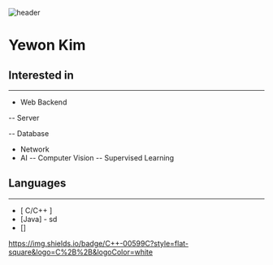 ![header](https://capsule-render.vercel.app/api?type=rounded&color=gradient&text=%20@yewon918%20&height=300&fontSize=100)
# Yewon Kim

## Interested in
----
- Web Backend

 -- Server

 -- Database
- Network
- AI
-- Computer Vision
-- Supervised Learning

## Languages
---
- [ C/C++ ]
- [Java] - sd
- []

https://img.shields.io/badge/C++-00599C?style=flat-square&logo=C%2B%2B&logoColor=white


